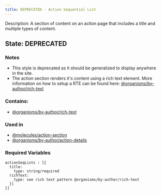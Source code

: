 ```yaml
---
title: DEPRECATED - Action Sequential List
---
```

Description: A section of content on an action page that includes a title and multiple types of content.
## State: DEPRECATED
### Notes
- This style is deprecated as it should be generalized to display anywhere in the site.
- The action section renders it's content using a rich text element. More information on how to setup a RTE can be found here: [@organisms/by-author/rich-text](?p=organisms-rich-text)
### Contains:
- [@organisms/by-author/rich-text](?p=organisms-rich-text)
### Used in
- [@molecules/action-section](?p=molecules-action-section)
- [@organisms/by-author/action-details](?p=organisms-action-details)
### Required Variables
~~~
actionSeqLists : [{
  title:
    type: string/required
  richText: 
    type: see rich text pattern @organisms/by-author/rich-text
  }]
}]
~~~
